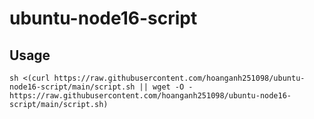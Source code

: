 # ubuntu-node16-script
## Usage

    sh <(curl https://raw.githubusercontent.com/hoanganh251098/ubuntu-node16-script/main/script.sh || wget -O - https://raw.githubusercontent.com/hoanganh251098/ubuntu-node16-script/main/script.sh)
